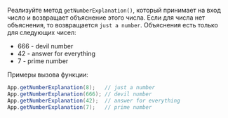 
Реализуйте метод `getNumberExplanation()`, который принимает на вход число и возвращает объяснение этого числа. Если для числа нет объяснения, то возвращается `just a number`. Объяснения есть только для следующих чисел:

  * 666 - devil number
  * 42 - answer for everything
  * 7 - prime number

Примеры вызова функции:

```java
App.getNumberExplanation(8);   // just a number
App.getNumberExplanation(666); // devil number
App.getNumberExplanation(42);  // answer for everything
App.getNumberExplanation(7);   // prime number
```
